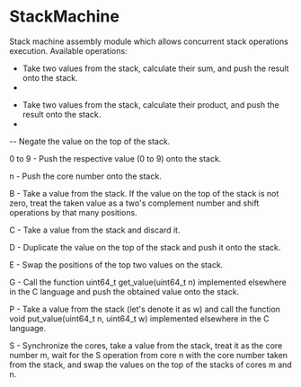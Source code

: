 # StackMachine
Stack machine assembly module which allows concurrent stack operations execution. Available operations:
+ Take two values from the stack, calculate their sum, and push the result onto the stack.
+ 
* Take two values from the stack, calculate their product, and push the result onto the stack.
* 
-- Negate the value on the top of the stack.

0 to 9 - Push the respective value (0 to 9) onto the stack.

n - Push the core number onto the stack.

B - Take a value from the stack. If the value on the top of the stack is not zero, treat the taken value as a two's complement number and shift operations by that many positions.

C - Take a value from the stack and discard it.

D - Duplicate the value on the top of the stack and push it onto the stack.

E - Swap the positions of the top two values on the stack.

G - Call the function uint64_t get_value(uint64_t n) implemented elsewhere in the C language and push the obtained value onto the stack.

P - Take a value from the stack (let's denote it as w) and call the function void put_value(uint64_t n, uint64_t w) implemented elsewhere in the C language.

S - Synchronize the cores, take a value from the stack, treat it as the core number m, wait for the S operation from core n with the core number taken from the stack, and swap the values on the top of the stacks of cores m and n.
